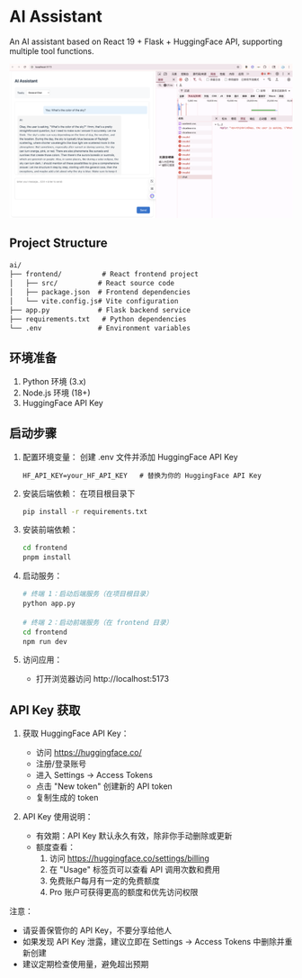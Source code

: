 # AI Assistant

An AI assistant based on React 19 + Flask + HuggingFace API, supporting multiple tool functions.

![alt text](frontend/public/result.png)

## Project Structure

```
ai/
├── frontend/          # React frontend project
│   ├── src/          # React source code
│   ├── package.json  # Frontend dependencies
│   └── vite.config.js# Vite configuration
├── app.py            # Flask backend service
├── requirements.txt   # Python dependencies
└── .env              # Environment variables
```

## 环境准备

1. Python 环境 (3.x)
2. Node.js 环境 (18+)
3. HuggingFace API Key

## 启动步骤

1. 配置环境变量：
   创建 .env 文件并添加 HuggingFace API Key

   ```env
   HF_API_KEY=your_HF_API_KEY   # 替换为你的 HuggingFace API Key
   ```

2. 安装后端依赖：
   在项目根目录下

   ```bash
   pip install -r requirements.txt
   ```

3. 安装前端依赖：

   ```bash
   cd frontend
   pnpm install
   ```

4. 启动服务：

   ```bash
   # 终端 1：启动后端服务（在项目根目录）
   python app.py

   # 终端 2：启动前端服务（在 frontend 目录）
   cd frontend
   npm run dev
   ```

5. 访问应用：
   - 打开浏览器访问 http://localhost:5173

## API Key 获取

1. 获取 HuggingFace API Key：

   - 访问 https://huggingface.co/
   - 注册/登录账号
   - 进入 Settings -> Access Tokens
   - 点击 "New token" 创建新的 API token
   - 复制生成的 token

2. API Key 使用说明：

   - 有效期：API Key 默认永久有效，除非你手动删除或更新
   - 额度查看：
     1. 访问 https://huggingface.co/settings/billing
     2. 在 "Usage" 标签页可以查看 API 调用次数和费用
     3. 免费账户每月有一定的免费额度
     4. Pro 账户可获得更高的额度和优先访问权限

注意：

- 请妥善保管你的 API Key，不要分享给他人
- 如果发现 API Key 泄露，建议立即在 Settings -> Access Tokens 中删除并重新创建
- 建议定期检查使用量，避免超出预期
